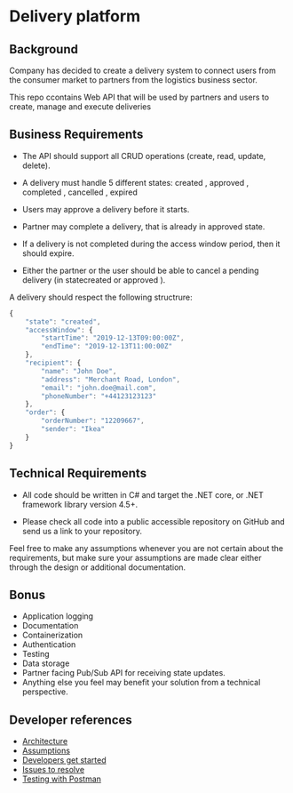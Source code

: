 # Delivery platform

## Background

Company has decided to create a delivery system to connect users from the consumer market to
partners from the logistics business sector.

This repo ccontains Web API that will be used by partners and users to create, manage and execute deliveries

## Business Requirements

- The API should support all CRUD operations (create, read, update, delete).

- A delivery must handle 5 different states: created , approved , completed , cancelled , expired

- Users may approve a delivery before it starts.

- Partner may complete a delivery, that is already in approved state.

- If a delivery is not completed during the access window period, then it should expire.

- Either the partner or the user should be able to cancel a pending delivery (in statecreated or
approved ).

A delivery should respect the following structrure:

```javascript
{
    "state": "created",
    "accessWindow": {
        "startTime": "2019-12-13T09:00:00Z",
        "endTime": "2019-12-13T11:00:00Z"
    },
    "recipient": {
        "name": "John Doe",
        "address": "Merchant Road, London",
        "email": "john.doe@mail.com",
        "phoneNumber": "+44123123123"
    },
    "order": {
        "orderNumber": "12209667",
        "sender": "Ikea"
    }
}
```
## Technical Requirements

- All code should be written in C# and target the .NET core, or .NET framework library version 4.5+.

- Please check all code into a public accessible repository on GitHub and send us a link to your
repository.

Feel free to make any assumptions whenever you are not certain about the requirements, but make sure your
assumptions are made clear either through the design or additional documentation.

## Bonus

- Application logging
- Documentation
- Containerization
- Authentication
- Testing
- Data storage
- Partner facing Pub/Sub API for receiving state updates.
- Anything else you feel may benefit your solution from a technical perspective.

## Developer references

- [Architecture](docs/Architecture.md)
- [Assumptions](docs/Assumptions.md)
- [Developers get started](docs/StartLocalMachine.md)
- [Issues to resolve](https://github.com/ezavgorodniy/DeliveryPlatform/issues)
- [Testing with Postman](docs/TestingWithPostman.md)

